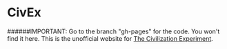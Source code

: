 CivEx
=====
######IMPORTANT: Go to the branch "gh-pages" for the code. You won't find it here.
This is the unofficial website for [The Civilization Experiment](http://www.reddit.com/r/CivilizatonExperiment/).
